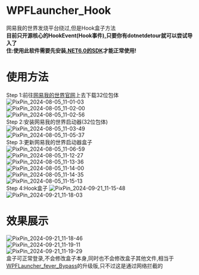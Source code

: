 # WPFLauncher_Hook
网易我的世界发烧平台绕过,但是Hook盒子方法<br />
**目前只开源核心的HookEvent(Hook事件),只要你有dotnetdetour就可以尝试导入了**<br />
**住:使用此软件需要先安装[.NET6.0的SDK](https://dotnet.microsoft.com/zh-cn/download/dotnet/thank-you/sdk-6.0.425-windows-x86-installer)才能正常使用!**
# 使用方法
Step 1:前往[网易我的世界官网](https://mc.163.com/)上去下载32位包体
![PixPin_2024-08-05_11-01-03](https://github.com/user-attachments/assets/513eb0b8-e6b3-430e-bfd5-f04ea80789ee)<br />
![PixPin_2024-08-05_11-02-00](https://github.com/user-attachments/assets/5ad49668-ae2a-4692-8fc7-471a8ff65f3f)<br />
![PixPin_2024-08-05_11-02-56](https://github.com/user-attachments/assets/4408f236-d421-4a01-b7a3-59ee060bbd7c)<br />
Step 2:安装网易我的世界启动器(32位包体)<br />
![PixPin_2024-08-05_11-03-49](https://github.com/user-attachments/assets/10fdb62b-c310-44ec-a697-2638df66c5de)<br />
![PixPin_2024-08-05_11-05-37](https://github.com/user-attachments/assets/0f14ca32-98a3-4809-85f9-2e2ec539520f)<br />
Step 3:更新网易我的世界启动器盒子<br />
![PixPin_2024-08-05_11-06-59](https://github.com/user-attachments/assets/873b22b3-d471-4153-b52d-c6b99329d364)<br />
![PixPin_2024-08-05_11-12-27](https://github.com/user-attachments/assets/acdef99d-9dd5-43da-82c1-23d213f99bc7)<br />
![PixPin_2024-08-05_11-13-36](https://github.com/user-attachments/assets/9364af33-729c-4b37-9873-b34e037f02ed)<br />
![PixPin_2024-08-05_11-14-00](https://github.com/user-attachments/assets/354164c4-ede6-4b0e-82b8-68a0be37c4a5)<br />
![PixPin_2024-08-05_11-14-35](https://github.com/user-attachments/assets/604b932e-5a40-49c1-8bc5-ce0f3c313a87)<br />
![PixPin_2024-08-05_11-15-13](https://github.com/user-attachments/assets/f868f512-4135-4c7f-86de-cb89dd363e4d)<br />
Step 4:Hook盒子
![PixPin_2024-09-21_11-15-48](https://github.com/user-attachments/assets/84324db8-2288-4db8-aec8-b30bd02309ad)<br />
![PixPin_2024-09-21_11-18-03](https://github.com/user-attachments/assets/24321f50-d3a2-4a51-b031-57d7833f253d)<br />
# 效果展示
![PixPin_2024-09-21_11-18-46](https://github.com/user-attachments/assets/d2c9da80-64c7-47b1-9980-fb4cbc5a2eca)<br />
![PixPin_2024-09-21_11-19-11](https://github.com/user-attachments/assets/ffdb2f8d-e303-4a35-9ec4-09ef4e71cb4b)<br />
![PixPin_2024-09-21_11-19-29](https://github.com/user-attachments/assets/4aa77c4f-f1d6-4eaf-8569-81d258b941fe)<br />
盒子可正常登录,不会修改盒子本身,同时也不会修改盒子其他文件,相当于[WPFLauncher_fever_Bypass](https://github.com/daijunhaoMinecraft/WPFLauncher_fever_Bypass)的升级版,只不过这是通过网络拦截的
